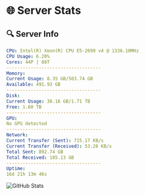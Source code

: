 # 🌐 Server Stats
## 🔍 Server Info
```yaml
CPU: Intel(R) Xeon(R) CPU E5-2699 v4 @ 1336.10MHz
CPU Usage: 6.20%
Cores: 44P | 88T
-----------------------------------
Memory:
Current Usage: 8.35 GB/503.74 GB
Available: 491.93 GB
-----------------------------------
Disk:
Current Usage: 30.16 GB/1.71 TB
Free: 1.60 TB
-----------------------------------
GPU:
No GPU detected
-----------------------------------
Network:
Current Transfer (Sent): 715.17 KB/s
Current Transfer (Received): 53.26 KB/s
Total Sent: 892.74 GB
Total Received: 185.13 GB
-----------------------------------
Uptime:
16d 21h 13m 46s
```
![GitHub Stats](https://img.shields.io/badge/Updated-2025-05-06_14:22:34-blue)